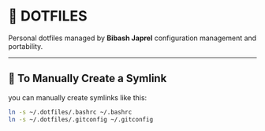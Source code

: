 # 📁 DOTFILES

Personal dotfiles managed by **Bibash Japrel** configuration management and portability.

---

## 🔗 To Manually Create a Symlink

you can manually create symlinks like this:

```bash
ln -s ~/.dotfiles/.bashrc ~/.bashrc
ln -s ~/.dotfiles/.gitconfig ~/.gitconfig
